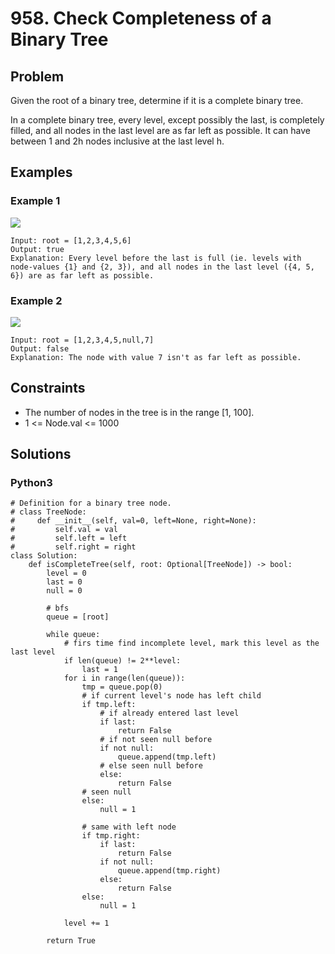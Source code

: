 # 958. Check Completeness of a Binary Tree

## Problem

Given the root of a binary tree, determine if it is a complete binary tree.

In a complete binary tree, every level, except possibly the last, is completely filled, and all nodes in the last level are as far left as possible. It can have between 1 and 2h nodes inclusive at the last level h.

## Examples

### Example 1

![](https://assets.leetcode.com/uploads/2018/12/15/complete-binary-tree-1.png)

```
Input: root = [1,2,3,4,5,6]
Output: true
Explanation: Every level before the last is full (ie. levels with node-values {1} and {2, 3}), and all nodes in the last level ({4, 5, 6}) are as far left as possible.
```

### Example 2

![](https://assets.leetcode.com/uploads/2018/12/15/complete-binary-tree-2.png)

```
Input: root = [1,2,3,4,5,null,7]
Output: false
Explanation: The node with value 7 isn't as far left as possible.
```

## Constraints

* The number of nodes in the tree is in the range [1, 100].
* 1 <= Node.val <= 1000

## Solutions

### Python3

```
# Definition for a binary tree node.
# class TreeNode:
#     def __init__(self, val=0, left=None, right=None):
#         self.val = val
#         self.left = left
#         self.right = right
class Solution:
    def isCompleteTree(self, root: Optional[TreeNode]) -> bool:
        level = 0
        last = 0
        null = 0

        # bfs
        queue = [root]

        while queue:
            # firs time find incomplete level, mark this level as the last level
            if len(queue) != 2**level:
                last = 1
            for i in range(len(queue)):
                tmp = queue.pop(0)
                # if current level's node has left child
                if tmp.left:
                    # if already entered last level
                    if last:
                        return False
                    # if not seen null before
                    if not null:
                        queue.append(tmp.left)
                    # else seen null before
                    else:
                        return False
                # seen null
                else:
                    null = 1

                # same with left node
                if tmp.right:
                    if last:
                        return False
                    if not null:
                        queue.append(tmp.right)
                    else:
                        return False
                else:
                    null = 1
            
            level += 1
        
        return True
```
